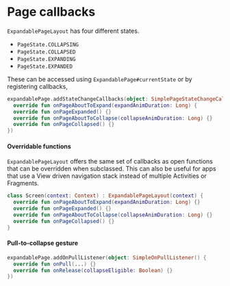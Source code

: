 # Page callbacks

`ExpandablePageLayout` has four different states.

- `PageState.COLLAPSING`
- `PageState.COLLAPSED`
- `PageState.EXPANDING`
- `PageState.EXPANDED`

These can be accessed using `ExpandablePage#currentState` or by registering callbacks,

```kotlin
expandablePage.addStateChangeCallbacks(object: SimplePageStateChangeCallbacks() {
  override fun onPageAboutToExpand(expandAnimDuration: Long) {
  override fun onPageExpanded() {}
  override fun onPageAboutToCollapse(collapseAnimDuration: Long) {}
  override fun onPageCollapsed() {}
})
```

#### Overridable functions
`ExpandablePageLayout` offers the same set of callbacks as open functions that can be overridden when subclassed. This can also be useful for apps that use a View driven navigation stack instead of multiple Activities or Fragments.

```kotlin
class Screen(context: Context) : ExpandablePageLayout(context) {
  override fun onPageAboutToExpand(expandAnimDuration: Long) {}
  override fun onPageExpanded() {}
  override fun onPageAboutToCollapse(collapseAnimDuration: Long) {}
  override fun onPageCollapsed() {}
}
```

#### Pull-to-collapse gesture

```kotlin
expandablePage.addOnPullListener(object: SimpleOnPullListener() {
  override fun onPull(...) {}
  override fun onRelease(collapseEligible: Boolean) {}
})
```

